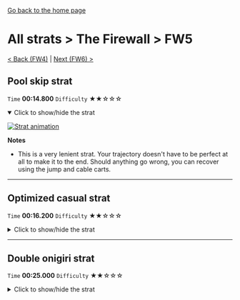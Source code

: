 [Go back to the home page](https://github.com/Doublevil/scbspeedrun)

# All strats > The Firewall > FW5

[< Back (FW4)](https://github.com/Doublevil/scbspeedrun/blob/main/levels/all_lvl/FW/FW4.md) | [Next (FW6) >](https://github.com/Doublevil/scbspeedrun/blob/main/levels/all_lvl/FW/FW6.md)

## Pool skip strat

`Time` **00:14.800** `Difficulty` ★★☆☆☆
<details open>
  <summary>Click to show/hide the strat</summary>

  [![Strat animation](https://github.com/Doublevil/scbspeedrun/blob/main/media/levels/FW/FW5_PoolSkip.webp)](https://github.com/Doublevil/scbspeedrun/blob/main/media/levels/FW/FW5_PoolSkip.mp4?raw=true)

  **Notes**
  - This is a very lenient strat. Your trajectory doesn't have to be perfect at all to make it to the end. Should anything go wrong, you can recover using the jump and cable carts.
</details>

---
## Optimized casual strat

`Time` **00:16.200** `Difficulty` ★★☆☆☆
<details>
  <summary>Click to show/hide the strat</summary>

  [![Strat animation](https://github.com/Doublevil/scbspeedrun/blob/main/media/levels/FW/FW5_CasualStrat.webp)](https://github.com/Doublevil/scbspeedrun/blob/main/media/levels/FW/FW5_CasualStrat.mp4?raw=true)
</details>

---
## Double onigiri strat

`Time` **00:25.000** `Difficulty` ★★☆☆☆
<details>
  <summary>Click to show/hide the strat</summary>

  [![Strat animation](https://github.com/Doublevil/scbspeedrun/blob/main/media/levels/FW/FW5_DoubleOnigiriStrat.webp)](https://github.com/Doublevil/scbspeedrun/blob/main/media/levels/FW/FW5_DoubleOnigiriStrat.mp4?raw=true)
</details>
